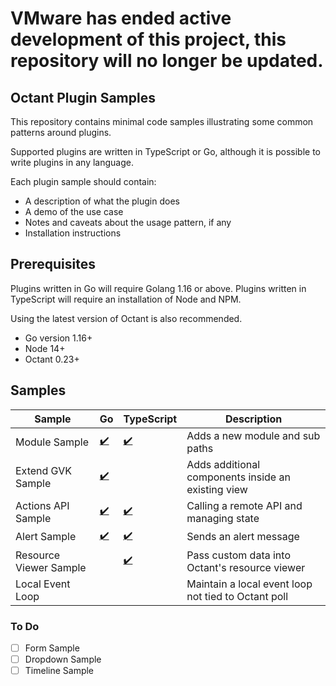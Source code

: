 # VMware has ended active development of this project, this repository will no longer be updated.
## Octant Plugin Samples

This repository contains minimal code samples illustrating some common patterns around plugins.

Supported plugins are written in TypeScript or Go, although it is possible to write plugins in any language.

Each plugin sample should contain:

- A description of what the plugin does
- A demo of the use case
- Notes and caveats about the usage pattern, if any
- Installation instructions

## Prerequisites

Plugins written in Go will require Golang 1.16 or above. Plugins written in TypeScript will require an installation of Node and NPM.

Using the latest version of Octant is also recommended.

 - Go version 1.16+
 - Node 14+
 - Octant 0.23+

## Samples

| Sample | Go | TypeScript | Description |
| ----- | --- | ----- | ----- |
| Module Sample | [:heavy_check_mark:]() | [:heavy_check_mark:]() | Adds a new module and sub paths |
| Extend GVK Sample | [:heavy_check_mark:]() |  | Adds additional components inside an existing view |
| Actions API Sample | [:heavy_check_mark:]() | [:heavy_check_mark:]() | Calling a remote API and managing state |
| Alert Sample | [:heavy_check_mark:]() | [:heavy_check_mark:]() | Sends an alert message |
| Resource Viewer Sample | | [:heavy_check_mark:]() | Pass custom data into Octant's resource viewer |
| Local Event Loop | |  | Maintain a local event loop not tied to Octant poll |

### To Do

 - [ ] Form Sample
 - [ ] Dropdown Sample
 - [ ] Timeline Sample
